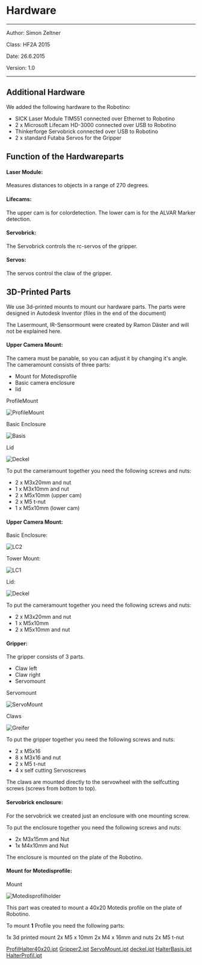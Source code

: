 #  Hardware

--------------------

Author: Simon Zeltner

Class: HF2A 2015

Date: 26.6.2015

Version: 1.0  

----------------------------
  
##  Additional Hardware

We added the following hardware to the Robotino:

 - SICK Laser Module TIM551 connected over Ethernet to Robotino
 - 2 x Microsoft Lifecam HD-3000 connected over USB to Robotino
 - Thinkerforge Servobrick connected over USB to Robotino
 - 2 x standard Futaba Servos for the Gripper
  
##  Function of the Hardwareparts  
  
####  Laser Module:

Measures distances to objects in a range of 270 degrees.  

####  Lifecams:

The upper cam is for colordetection.
The lower cam is for the ALVAR Marker detection.  
  
####  Servobrick:  

The Servobrick controls the rc-servos of the gripper.  
  
####  Servos:

The servos control the claw of the gripper.  

  
## 3D-Printed Parts

We use 3d-printed mounts to mount our hardware parts.
The parts were designed in Autodesk Inventor (files in the end of the document)

The Lasermount, IR-Sensormount were created by Ramon Däster and will not be explained here.  
  
#### Upper Camera Mount:

The camera must be panable, so you can adjust it by changing it's angle.
The cameramount consists of three parts:

 - Mount for Motedisprofile
 - Basic camera enclosure
 - lid

ProfileMount  

![ProfileMount](https://gitlab.com/solidus/hefei/uploads/605d2e1090f02146894b0ae2c19ac85a/Halter_Profil.JPG)

Basic Enclosure

![Basis](https://gitlab.com/solidus/hefei/uploads/5ea8f5e716b9c9addf538f93b10cd399/Basis.JPG)

Lid  

![Deckel](https://gitlab.com/solidus/hefei/uploads/9f7c34f9d451a76d3b105c33e543b57a/Deckel.JPG)


 
 To put the cameramount together you need the following screws and nuts:
 
 - 2 x M3x20mm and nut
 -  1 x M3x10mm and nut
 - 2 x M5x10mm (upper cam)
 - 2 x M5 t-nut
 - 1 x M5x10mm (lower cam)  


#### Upper Camera Mount:

Basic Enclosure:

![LC2](https://gitlab.com/solidus/hefei/uploads/1a6d4d0bc4b17341f442aa4e62d5fe32/LC2.JPG)

Tower Mount:

![LC1](https://gitlab.com/solidus/hefei/uploads/b89834202b78091e5a55a542cb811bcc/LC1.JPG)

Lid:

![Deckel](https://gitlab.com/solidus/hefei/uploads/9f7c34f9d451a76d3b105c33e543b57a/Deckel.JPG)
  

 
 To put the cameramount together you need the following screws and nuts:
 
 - 2 x M3x20mm and nut
 - 1 x M5x10mm 
 - 2 x M5x10mm and nut


####  Gripper:

The gripper consists of 3 parts.

 - Claw left
 - Claw right
 - Servomount

Servomount

![ServoMount](https://gitlab.com/solidus/hefei/uploads/fa661fab4e33e4800dafb5557062b2d1/ServoMount.JPG)


Claws

![Greifer](https://gitlab.com/solidus/hefei/uploads/cb877748f87ae5cf54f5c071b23b8c46/Greifer.JPG)


To put the gripper together you need the following screws and nuts:

 - 2 x M5x16
 - 8 x M3x16 and nut
 - 2 x M5 t-nut
 - 4 x self cutting Servoscrews


The claws are mounted directly to the servowheel with the selfcutting screws (screws from bottom to top).    


  
####  Servobrick enclosure:

For the servobrick we created just an enclosure with one mounting screw.


To put the enclosure together you need the following screws and nuts:

 - 2x M3x15mm and Nut
 - 1x M4x10mm and Nut
 

The enclosure is mounted on the plate of the Robotino.  

  
####  Mount for Motedisprofile:

Mount

![Motedisprofilholder](https://gitlab.com/solidus/hefei/uploads/0e3ffb524fd94cf9e4883fc5f7e70224/Motedisprofilholder.JPG)

This part was created to mount a 40x20 Motedis profile on the plate of Robotino.

To mount **1** Profile you need the following parts:

1x 3d printed mount
2x M5 x 10mm 
2x M4 x 16mm and nuts
2x M5 t-nut


[ProfilHalter40x20.ipt](https://gitlab.com/solidus/hefei/uploads/5d1a57199a21b30931de73247bcd127e/ProfilHalter40x20.ipt)
[Gripper2.ipt](https://gitlab.com/solidus/hefei/uploads/7522f1326cae10d3a1e65cfb1839ab1f/Gripper2.ipt)
[ServoMount.ipt](https://gitlab.com/solidus/hefei/uploads/bf7343178af6ca9608e27aaf3118b46f/ServoMount.ipt)
[deckel.ipt](https://gitlab.com/solidus/hefei/uploads/4c881a0af4097c9101a96d7789042450/deckel.ipt)
[HalterBasis.ipt](https://gitlab.com/solidus/hefei/uploads/4b35c822a5f103abc0797939a98e3c78/HalterBasis.ipt)
[HalterProfil.ipt](https://gitlab.com/solidus/hefei/uploads/16f549ad7393cfdb01d48a312f9fed04/HalterProfil.ipt)

